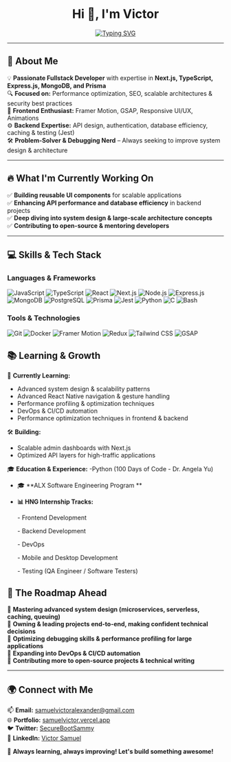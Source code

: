 <h1 align="center">Hi 👋, I'm Victor</h1>

<p align="center">
  <a href="https://git.io/typing-svg">
    <img src="https://readme-typing-svg.demolab.com?font=Noto+Serif+Lao&weight=500&size=23&duration=5201&pause=899&color=FFFFFF&center=true&vCenter=true&width=550&lines=Building+Scalable+and+Optimized+Web+Apps;Fullstack+Developer+%7C+Next.js+%7C+Node.js;Bridging+Frontend+and+Backend+Seamlessly;Problem+Solver+%7C+Tech+Enthusiast;Still+Learning%2C+Still+Improving+🚀" alt="Typing SVG" />
  </a>
</p>

---

## **🌟 About Me**

💡 **Passionate Fullstack Developer** with expertise in **Next.js, TypeScript, Express.js, MongoDB, and Prisma**\
🔍 **Focused on:** Performance optimization, SEO, scalable architectures & security best practices\
🎨 **Frontend Enthusiast:** Framer Motion, GSAP, Responsive UI/UX, Animations\
⚙️ **Backend Expertise:** API design, authentication, database efficiency, caching & testing (Jest)\
🛠️ **Problem-Solver & Debugging Nerd** – Always seeking to improve system design & architecture

---

## **🔥 What I'm Currently Working On**

✅ **Building reusable UI components** for scalable applications\
✅ **Enhancing API performance and database efficiency** in backend projects\
✅ **Deep diving into system design & large-scale architecture concepts**\
✅ **Contributing to open-source & mentoring developers**

---

## **💻 Skills & Tech Stack**
### **Languages & Frameworks**
![JavaScript](https://img.shields.io/badge/JavaScript-000?style=for-the-badge&logo=javascript&logoColor=F7DF1E)
![TypeScript](https://img.shields.io/badge/TypeScript-000?style=for-the-badge&logo=typescript&logoColor=3178C6)
![React](https://img.shields.io/badge/React-000?style=for-the-badge&logo=react&logoColor=61DAFB)
![Next.js](https://img.shields.io/badge/Next.js-000?style=for-the-badge&logo=next.js&logoColor=white)
![Node.js](https://img.shields.io/badge/Node.js-000?style=for-the-badge&logo=node.js&logoColor=339933)
![Express.js](https://img.shields.io/badge/Express.js-000?style=for-the-badge&logo=express&logoColor=white)
![MongoDB](https://img.shields.io/badge/MongoDB-000?style=for-the-badge&logo=mongodb&logoColor=47A248)
![PostgreSQL](https://img.shields.io/badge/PostgreSQL-000?style=for-the-badge&logo=postgresql&logoColor=336791)
![Prisma](https://img.shields.io/badge/Prisma-000?style=for-the-badge&logo=prisma&logoColor=white)
![Jest](https://img.shields.io/badge/Jest-000?style=for-the-badge&logo=jest&logoColor=C21325)
![Python](https://img.shields.io/badge/Python-000?style=for-the-badge&logo=python&logoColor=3776AB)
![C](https://img.shields.io/badge/C-000?style=for-the-badge&logo=c&logoColor=A8B9CC)
![Bash](https://img.shields.io/badge/Bash-000?style=for-the-badge&logo=gnu-bash&logoColor=white)

### **Tools & Technologies**
![Git](https://img.shields.io/badge/Git-000?style=for-the-badge&logo=git&logoColor=F05032)
![Docker](https://img.shields.io/badge/Docker-000?style=for-the-badge&logo=docker&logoColor=2496ED)
![Framer Motion](https://img.shields.io/badge/Framer%20Motion-000?style=for-the-badge&logo=framer&logoColor=blue)
![Redux](https://img.shields.io/badge/Redux-000?style=for-the-badge&logo=redux&logoColor=764ABC)
![Tailwind CSS](https://img.shields.io/badge/Tailwind%20CSS-000?style=for-the-badge&logo=tailwind-css&logoColor=06B6D4)
![GSAP](https://img.shields.io/badge/GSAP-000?style=for-the-badge&logo=greensock&logoColor=88CE02)

## **📚 Learning & Growth**
🌱 **Currently Learning:**

- Advanced system design & scalability patterns
- Advanced React Native navigation & gesture handling
- Performance profiling & optimization techniques
- DevOps & CI/CD automation
- Performance optimization techniques in frontend & backend
  

🛠 **Building:**

- Scalable admin dashboards with Next.js
- Optimized API layers for high-traffic applications

🎓 **Education & Experience:**
-Python (100 Days of Code - Dr. Angela Yu)

- 🎓 **ALX Software Engineering Program **
- **📊 HNG Internship Tracks:**

  &#x20; \- Frontend Development

  &#x20; \- Backend Development

  &#x20; \- DevOps

  &#x20; \- Mobile and Desktop Development

  &#x20; \- Testing (QA Engineer / Software Testers)

## **🚀 The Roadmap Ahead**

📌 **Mastering advanced system design (microservices, serverless, caching, queuing)**\
📌 **Owning & leading projects end-to-end, making confident technical decisions**\
📌 **Optimizing debugging skills & performance profiling for large applications**\
📌 **Expanding into DevOps & CI/CD automation**\
📌 **Contributing more to open-source projects & technical writing**

---

## **🌍 Connect with Me**

📫 **Email:** [samuelvictoralexander@gmail.com](mailto\:samuelvictoralexander@gmail.com)\
🌐 **Portfolio:** [samuelvictor.vercel.app](https://samuelvictor.vercel.app/)\
🐦 **Twitter:** [SecureBootSammy](https://x.com/SecureBootSammy)\
💼 **LinkedIn:** [Victor Samuel](https://www.linkedin.com/in/victor-samuel-42a092220/)

🚀 **Always learning, always improving! Let's build something awesome!**
